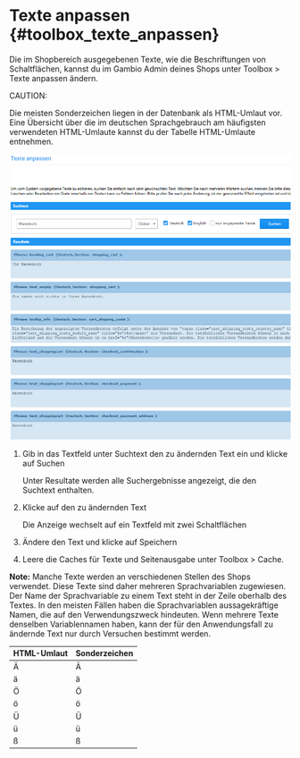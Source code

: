 # Texte anpassen {#toolbox_texte_anpassen}

Die im Shopbereich ausgegebenen Texte, wie die Beschriftungen von Schaltflächen, kannst du im Gambio Admin deines Shops unter Toolbox \> Texte anpassen ändern.

CAUTION:

Die meisten Sonderzeichen liegen in der Datenbank als HTML-Umlaut vor. Eine Übersicht über die im deutschen Sprachgebrauch am häufigsten verwendeten HTML-Umlaute kannst du der Tabelle HTML-Umlaute entnehmen.

![](Bilder/Abb124_TexteAnpassen.png "Texte anpassen")

1.  Gib in das Textfeld unter Suchtext den zu ändernden Text ein und klicke auf Suchen

    Unter Resultate werden alle Suchergebnisse angezeigt, die den Suchtext enthalten.

2.  Klicke auf den zu ändernden Text

    Die Anzeige wechselt auf ein Textfeld mit zwei Schaltflächen

3.  Ändere den Text und klicke auf Speichern
4.  Leere die Caches für Texte und Seitenausgabe unter Toolbox \> Cache.

**Note:** Manche Texte werden an verschiedenen Stellen des Shops verwendet. Diese Texte sind daher mehreren Sprachvariablen zugewiesen. Der Name der Sprachvariable zu einem Text steht in der Zeile oberhalb des Textes. In den meisten Fällen haben die Sprachvariablen aussagekräftige Namen, die auf den Verwendungszweck hindeuten. Wenn mehrere Texte denselben Variablennamen haben, kann der für den Anwendungsfall zu ändernde Text nur durch Versuchen bestimmt werden.

|HTML-Umlaut|Sonderzeichen|
|-----------|-------------|
|&Auml;|Ä|
|&auml;|ä|
|&Ouml;|Ö|
|&ouml;|ö|
|&Uuml;|Ü|
|&uuml;|ü|
|&szlig;|ß|



